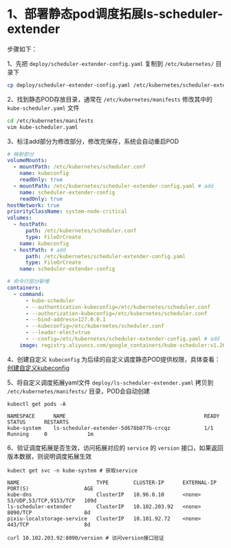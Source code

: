 # 1、部署静态pod调度拓展ls-scheduler-extender

步骤如下：

1、先把 `deploy/scheduler-extender-config.yaml` 复制到 `/etc/kubernetes/` 目录下

```bash
cp deploy/scheduler-extender-config.yaml /etc/kubernetes/scheduler-extender-config.yaml
```

2、找到静态POD存放目录，通常在 `/etc/kubernetes/manifests` 修改其中的 `kube-scheduler.yaml` 文件

```bash
cd /etc/kubernetes/manifests
vim kube-scheduler.yaml
```

3、标注add部分为修改部分，修改完保存，系统会自动重启POD

```yaml
# 映射部分
volumeMounts:
  - mountPath: /etc/kubernetes/scheduler.conf
    name: kubeconfig
    readOnly: true
  - mountPath: /etc/kubernetes/scheduler-extender-config.yaml # add
    name: scheduler-extender-config
    readOnly: true
hostNetwork: true
priorityClassName: system-node-critical
volumes:
  - hostPath:
      path: /etc/kubernetes/scheduler.conf
      type: FileOrCreate
    name: kubeconfig
  - hostPath: # add
      path: /etc/kubernetes/scheduler-extender-config.yaml
      type: FileOrCreate
    name: scheduler-extender-config

# 命令行部分新增
containers:
  - command:
      - kube-scheduler
      - --authentication-kubeconfig=/etc/kubernetes/scheduler.conf
      - --authorization-kubeconfig=/etc/kubernetes/scheduler.conf
      - --bind-address=127.0.0.1
      - --kubeconfig=/etc/kubernetes/scheduler.conf
      - --leader-elect=true
      - --config=/etc/kubernetes/scheduler-extender-config.yaml # add
    image: registry.aliyuncs.com/google_containers/kube-scheduler:v1.26.0
```

4、创建自定义 `kubeconfig` 为后续的自定义调度静态POD提供权限，具体查看：[创建自定义kubeconfig](创建自定义kubeconfig.md)

5、将自定义调度拓展yaml文件 `deploy/ls-scheduler-extender.yaml` 拷贝到 `/etc/kubernetes/manifests/` 目录，POD会自动创建

```shell
kubectl get pods -A

NAMESPACE      NAME                                             READY   STATUS      RESTARTS
kube-system    ls-scheduler-extender-5d678b877b-crcqz           1/1     Running     0             1m
```

6、验证调度拓展是否生效，访问拓展对应的 `service` 的 `version` 接口，如果返回版本数据，则说明调度拓展生效

```shell
kubect get svc -n kube-system # 获取service

NAME                         TYPE        CLUSTER-IP      EXTERNAL-IP   PORT(S)                  AGE
kube-dns                     ClusterIP   10.96.0.10      <none>        53/UDP,53/TCP,9153/TCP   109d
ls-scheduler-extender        ClusterIP   10.102.203.92   <none>        8090/TCP                 8d
pixiu-localstorage-service   ClusterIP   10.101.92.72    <none>        443/TCP                  8d

curl 10.102.203.92:8090/version # 访问version接口验证
```
